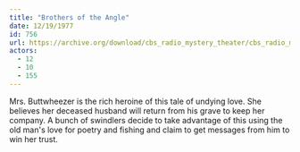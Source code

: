 ```yaml
---
title: "Brothers of the Angle"
date: 12/19/1977
id: 756
url: https://archive.org/download/cbs_radio_mystery_theater/cbs_radio_mystery_theater-0751-0800.zip/cbs_radio_mystery_theater-0751-0800%2Fcbsrmt_0756_brothers_of_the_angle.mp3
actors:
  - 12
  - 10
  - 155
---
```

Mrs. Buttwheezer is the rich heroine of this tale of undying love. She believes her deceased husband will return from his grave to keep her company. A bunch of swindlers decide to take advantage of this using the old man's love for poetry and fishing and claim to get messages from him to win her trust.